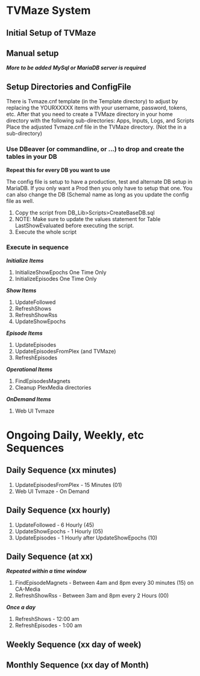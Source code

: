﻿# TVMaze System

## Initial Setup of TVMaze
## Manual setup

***More to be added***
***MySql or MariaDB server is required***

## Setup Directories and ConfigFile

There is Tvmaze.cnf template (in the Template directory) to adjust by replacing the YOURXXXXX items with your username, password, tokens, etc.
After that you need to create a TVMaze directory in your home directory with the following sub-directories:  Apps, Inputs, Logs, and Scripts
Place the adjusted Tvmaze.cnf file in the TVMaze directory. (Not the in a sub-directory)

### Use DBeaver (or commandline, or ...) to drop and create the tables in your DB

**Repeat this for every DB you want to use**

The config file is setup to have a production, test and alternate DB setup in MariaDB.
If you only want a Prod then you only have to setup that one.  You can also change the DB (Schema) name as long as you update the config file as well.

1. Copy the script from DB_Lib>Scripts>CreateBaseDB.sql
1. NOTE:  Make sure to update the values statement for Table LastShowEvaluated before executing the script.
1. Execute the whole script


### Execute in sequence

***Initialize Items***
1.  InitializeShowEpochs        One Time Only
1.  InitializeEpisodes          One Time Only

***Show Items***
1.  UpdateFollowed                                
1.  RefreshShows                              
1.  RefreshShowRss          
1.  UpdateShowEpochs
                            
***Episode Items***
1.  UpdateEpisodes
1.  UpdateEpisodesFromPlex (and TVMaze)
1.  RefreshEpisodes


***Operational Items***
1.  FindEpisodesMagnets
1.  Cleanup PlexMedia directories

***OnDemand Items***
1. Web UI Tvmaze

# Ongoing Daily, Weekly, etc Sequences
## Daily Sequence (xx minutes)

1. UpdateEpisodesFromPlex   - 15 Minutes (01)
1. Web UI Tvmaze            - On Demand

## Daily Sequence (xx hourly)

1. UpdateFollowed           - 6 Hourly  (45)
1. UpdateShowEpochs         - 1 Hourly  (05)
1. UpdateEpisodes           - 1 Hourly after UpdateShowEpochs (10)

## Daily Sequence (at xx)

***Repeated within a time window***
1. FindEpisodeMagnets       - Between 4am and 8pm every 30 minutes (15) on CA-Media
1. RefreshShowRss           - Between 3am and 8pm every 2 Hours (00)

***Once a day***
1. RefreshShows             - 12:00 am
1. RefreshEpisodes          -  1:00 am

## Weekly Sequence (xx day of week)

## Monthly Sequence (xx day of Month)



